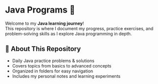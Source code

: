 # Java Programs 🚀

Welcome to my **Java learning journey**!  
This repository is where I document my progress, practice exercises, and problem-solving skills as I explore Java programming in depth.

## 📌 About This Repository
- Daily Java practice problems & solutions  
- Covers topics from basics to advanced concepts  
- Organized in folders for easy navigation  
- Includes my personal notes and learning experiments  
